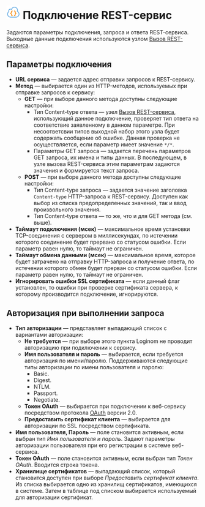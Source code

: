 # ![](../../../images/icons/data-sources/web-rest_default.svg) Подключение REST-сервис

Задаются параметры подключения, запроса и ответа REST-сервиса. Выходные данные подключения используются узлом [Вызов REST-сервиса](../../../processors/integration/calling-rest-service).

## Параметры подключения

* **URL сервиса** — задается адрес отправки запросов к REST-сервису.
* **Метод** — выбирается один из HTTP-методов, используемых при отправке запросов к сервису:
  * **GET** — при выборе данного метода доступны следующие настройки:
    * Тип Content-type ответа — узел [Вызов REST-сервиса](../../../processors/integration/calling-rest-service), использующий данное подключение, проверяет тип ответа на соответствие заявленному в данном параметре. При несоответсвии типов выходной набор этого узла будет содержать сообщение об ошибке. Данная проверка не осуществляется, если параметр имеет значение `*/*`.
    * Параметры GET запроса — задается перечень параметров GET запроса, их имена и типы данных. В последующем, в узле вызова REST-сервиса этим параметрам задаются значения и формируется текст запроса.
  * **POST** — при выборе данного метода доступны следующие настройки:
    * Тип Content-type запроса — задается значение заголовка `Content-type` HTTP-запроса к REST-сервису. Доступен как выбор из списка предопределенных значений, так и ввод произвольного значения.
    * Тип Content-type ответа — то же, что и для GET метода (см. выше).
* **Таймаут подключения (мсек)** — максимальное время установки TCP-соединения с сервером в миллисекундах, по истечении которого соединение будет прервано со статусом ошибки. Если параметр равен нулю, то таймаут не ограничен.
* **Таймаут обмена данными (мсек)** — максимальное время, которое будет затрачено на отправку HTTP-запроса и получение ответа, по истечении которого обмен будет прерван со статусом ошибки. Если параметр равен нулю, то таймаут не ограничен.
* **Игнорировать ошибки SSL сертификата** — если данный флаг установлен, то ошибки при проверке сертификата сервера, к которому производится подключение, игнорируются.

## Авторизация при выполнении запроса

* **Тип авторизации** — представляет выпадающий список с вариантами авторизации:
  * **Не требуется** — при выборе этого пункта Loginom не проводит авторизацию при подключении к сервису.
  * **Имя пользователя и пароль** — выбирается, если требуется авторизация по имени/паролю. Поддерживаются следующие типы авторизации по имени пользователя и паролю:
    * Basic.
    * Digest.
    * NTLM.
    * Passport.
    * Negotiate.
  * **Токен OAuth** — выбирается при подключении к веб-сервису посредством протокола [OAuth](https://ru.wikipedia.org/wiki/OAuth) версии 2.0.
  * **Предоставить сертификат клиента** — выбирается для авторизации по SSL посредством сертификата.
* **Имя пользователя, Пароль** — поле становится активным, если выбран тип *Имя пользователя и пароль*. Задают параметры авторизации пользователя при его регистрации в системе веб-сервиса.
* **Токен OAuth** — поле становится активным, если выбран тип *Токен OAuth*. Вводится строка токена.
* **Хранилище сертификатов** — выпадающий список, который становится доступен при выборе *Предоставить сертификат клиента*. Из списка выбирается одно из хранилищ сертификатов, имеющихся в системе. Затем в таблице под списком выбирается используемый для авторизации сертификат.